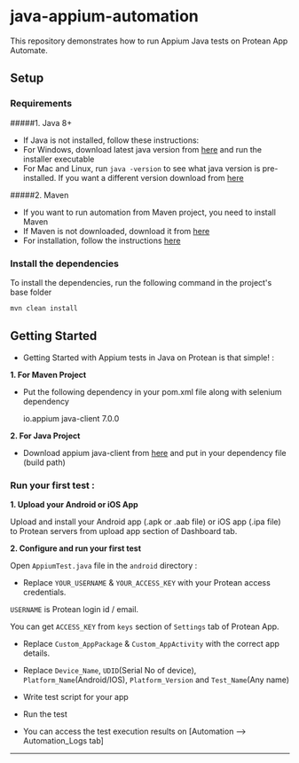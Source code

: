 # java-appium-automation

This repository demonstrates how to run Appium Java tests on Protean App Automate.

## Setup

### Requirements

#####1. Java 8+

- If Java is not installed, follow these instructions:
- For Windows, download latest java version from [here](https://java.com/en/download/) and run the installer executable
- For Mac and Linux, run `java -version` to see what java version is pre-installed. If you want a different version download from [here](https://java.com/en/download/)

#####2. Maven
   - If you want to run automation from Maven project, you need to install Maven
   - If Maven is not downloaded, download it from [here](https://maven.apache.org/download.cgi)
   - For installation, follow the instructions [here](https://maven.apache.org/install.html)

### Install the dependencies

To install the dependencies, run the following command in the project's base folder

```cmd
mvn clean install
```

## Getting Started

- Getting Started with Appium tests in Java on Protean is that simple! :

**1. For Maven Project**
- Put the following dependency in your pom.xml file along with selenium dependency

	<dependency>
    	<groupId>io.appium</groupId>
    	<artifactId>java-client</artifactId>
    	<version>7.0.0</version>
	</dependency>

**2. For Java Project**

- Download appium java-client from [here](https://repo1.maven.org/maven2/io/appium/java-client/7.0.0/java-client-7.0.0.jar) and put in your dependency file (build path)

### Run your first test :

**1. Upload your Android or iOS App**

Upload and install your Android app (.apk or .aab file) or iOS app (.ipa file) to Protean servers from upload app section of Dashboard tab.


**2. Configure and run your first test**

Open `AppiumTest.java` file in the `android` directory :

- Replace `YOUR_USERNAME` & `YOUR_ACCESS_KEY` with your Protean access credentials. 
	
 `USERNAME` is Protean login id / email.
 
 You can get `ACCESS_KEY` from `keys` section of `Settings` tab of Protean App.

- Replace `Custom_AppPackage` & `Custom_AppActivity` with the correct app details.

- Replace `Device_Name`, `UDID`(Serial No of device), `Platform_Name`(Android/IOS), `Platform_Version` and `Test_Name`(Any name)

- Write test script for your app

- Run the test

- You can access the test execution results on [Automation --> Automation_Logs tab]

---